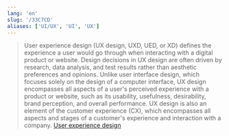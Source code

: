```yaml
---
lang: 'en'
slug: '/33C7CD'
aliases: ['UI/UX', 'UI', 'UX']
---
```


> User experience design (UX design, UXD, UED, or XD) defines the experience a user would go through when interacting with a digital product or website. Design decisions in UX design are often driven by research, data analysis, and test results rather than aesthetic preferences and opinions. Unlike user interface design, which focuses solely on the design of a computer interface, UX design encompasses all aspects of a user's perceived experience with a product or website, such as its usability, usefulness, desirability, brand perception, and overall performance. UX design is also an element of the customer experience (CX), which encompasses all aspects and stages of a customer's experience and interaction with a company. [User experience design](https://en.wikipedia.org/wiki/User_experience_design)
